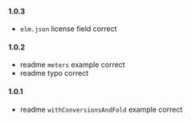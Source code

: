 #### 1.0.3
  - `elm.json` license field correct

#### 1.0.2
  - readme `meters` example correct
  - readme typo correct

#### 1.0.1
  - readme `withConversionsAndFold` example correct

